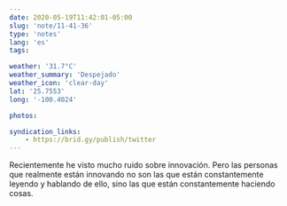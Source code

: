 ```yaml
---
date: 2020-05-19T11:42:01-05:00
slug: 'note/11-41-36'
type: 'notes'
lang: 'es'
tags:

weather: '31.7°C'
weather_summary: 'Despejado'
weather_icon: 'clear-day'
lat: '25.7553'
long: '-100.4024'

photos:

syndication_links:
    - https://brid.gy/publish/twitter
---
```

Recientemente he visto mucho ruido sobre innovación. Pero las personas que realmente están innovando no son las que están constantemente leyendo y hablando de ello, sino las que están constantemente haciendo cosas.